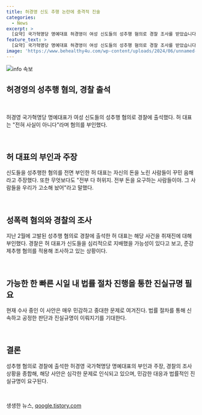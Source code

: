 ```yaml
---
title: 허경영 신도 추행 논란에 충격적 진술
categories:
  - News
excerpt: >
  [요약] 국가혁명당 명예대표 허경영이 여성 신도들의 성추행 혐의로 경찰 조사를 받았습니다. 허 대표는 혐의를 부인하며 돈을 노린 음모라고 주장했습니다. 신도들은 허 대표가 상담을 핑계로 성추행을 했다고 주장하며, 경찰은 준강제추행 혐의로 조사 중입니다. #허경영 #성추행 #경찰조사
feature_text: >
  [요약] 국가혁명당 명예대표 허경영이 여성 신도들의 성추행 혐의로 경찰 조사를 받았습니다. 허 대표는 혐의를 부인하며 돈을 노린 음모라고 주장했습니다. 신도들은 허 대표가 상담을 핑계로 성추행을 했다고 주장하며, 경찰은 준강제추행 혐의로 조사 중입니다. #허경영 #성추행 #경찰조사
image: 'https://www.behealthy4u.com/wp-content/uploads/2024/06/unnamed-file.png'
---
```


<p><img src="https://www.behealthy4u.com/wp-content/uploads/2024/06/unnamed-file.png" alt="info 속보" /></p>

<h2 data-ke-size="size26">허경영의 성추행 혐의, 경찰 출석</h2>

<p data-ke-size="size16">&nbsp;</p>

<p>허경영 국가혁명당 명예대표가 여성 신도들의 성추행 혐의로 경찰에 출석했다. 허 대표는 "전혀 사실이 아니다"라며 혐의를 부인했다.</p>

<p data-ke-size="size16">&nbsp;</p>

<h2 data-ke-size="size26">허 대표의 부인과 주장</h2>

<p>신도들을 성추행한 혐의를 전면 부인한 허 대표는 자신의 돈을 노린 사람들이 꾸민 음해라고 주장했다. 또한 무엇보다도 "전부 다 허위지. 전부 돈을 요구하는 사람들이야. 그 사람들을 우리가 고소해 놨어"라고 말했다.</p>

<p data-ke-size="size16">&nbsp;</p>

<h2 data-ke-size="size26">성폭력 혐의와 경찰의 조사</h2>

<p>지난 2월에 고발된 성추행 혐의로 경찰에 출석한 허 대표는 해당 사건을 취재진에 대해 부인했다. 경찰은 허 대표가 신도들을 심리적으로 지배했을 가능성이 있다고 보고, 준강제추행 혐의를 적용해 조사하고 있는 상황이다.</p>

<p data-ke-size="size16">&nbsp;</p>

<h2 data-ke-size="size26">가능한 한 빠른 시일 내 법률 절차 진행을 통한 진실규명 필요</h2>

<p>현재 수사 중인 이 사안은 매우 민감하고 중대한 문제로 여겨진다. 법률 절차를 통해 신속하고 공정한 판단과 진실규명이 이뤄지기를 기대한다.</p>

<p data-ke-size="size16">&nbsp;</p>

<h2 data-ke-size="size26">결론</h2>

<p>성추행 혐의로 경찰에 출석한 허경영 국가혁명당 명예대표의 부인과 주장, 경찰의 조사 상황을 종합해, 해당 사안은 심각한 문제로 인식되고 있으며, 민감한 대응과 법률적인 진실규명이 요구된다.</p>

<p data-ke-size="size16">&nbsp;</p>
생생한 뉴스, <a href="https://qoogle.tistory.com" rel="dofollow">qoogle.tistory.com</a>


